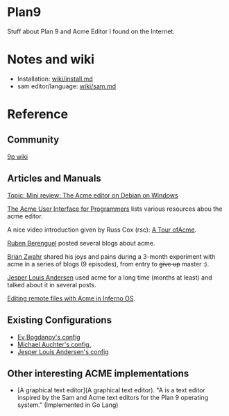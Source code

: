 # Plan9

Stuff about Plan 9 and Acme Editor I found on the Internet.

# Notes and wiki

- Installation: [wiki/install.md](/wiki/install.md)
- sam editor/language: [wiki/sam.md](/wiki/sam.md)


# Reference

## Community

[9p wiki](https://9p.io/wiki/plan9/community/index.html)

## Articles and Manuals

[Topic: Mini review: The Acme editor on Debian on Windows](http://www.donationcoder.com/forum/index.php?topic=45547.0)

[The Acme User Interface for Programmers](http://acme.cat-v.org) lists various resources abou the acme editor.

A nice video introduction given by Russ Cox (rsc): [A Tour ofAcme](https://research.swtch.com/acme).

[Ruben Berenguel](https://www.mostlymaths.net/2013/03/extensibility-programming-acme-text-editor.html) posted several blogs about acme.

[Brian Zwahr](http://echosa.github.io/blog/2014/06/18/lets-try-acme-ep-1-hello/) shared his joys and pains during a 3-month experiment with acme in a series of blogs (9 episodes), from entry to ~~give up~~ master :).

[Jesper Louis Andersen](http://jlouisramblings.blogspot.sg/2013/04/acme-as-editor_20.html) used acme for a long time (months at least) and talked about it in several posts.

[Editing remote files with Acme in Inferno OS](https://bluishcoder.co.nz/2013/06/11/editing-remote-files-with-acme-in-inferno-os.html).


## Existing Configurations

- [Ev Bogdanov's config](https://github.com/evbogdanov/acme)
- [Michael Auchter's config.](https://github.com/auchter/dotfiles/tree/master/plan9)
- [Jesper Louis Andersen's config](https://github.com/jlouis/plan9-setup)

## Other interesting ACME implementations

- [A graphical text editor](A graphical text editor). "A is a text editor inspired by the Sam and Acme text editors for the Plan 9 operating system." (Implemented in Go Lang)


